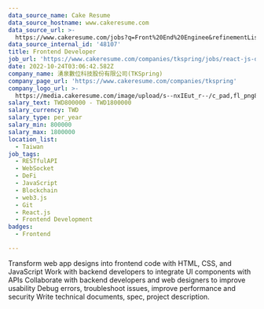 ```yaml
---
data_source_name: Cake Resume
data_source_hostname: www.cakeresume.com
data_source_url: >-
  https://www.cakeresume.com/jobs?q=Front%20End%20Enginee&refinementList[lang_name][0]=E[…]tech_front-end-development&range[salary_range][min]=1000000
data_source_internal_id: '48107'
title: Frontend Developer
job_url: 'https://www.cakeresume.com/companies/tkspring/jobs/react-js-developer'
date: 2022-10-24T03:06:42.582Z
company_name: 湧泉數位科技股份有限公司(TKSpring)
company_page_url: 'https://www.cakeresume.com/companies/tkspring'
company_logo_url: >-
  https://media.cakeresume.com/image/upload/s--nxIEut_r--/c_pad,fl_png8,h_200,w_200/v1652261028/tevpq9zuojwszr3u0svj.png
salary_text: TWD800000 - TWD1800000
salary_currency: TWD
salary_type: per_year
salary_min: 800000
salary_max: 1800000
location_list:
  - Taiwan
job_tags:
  - RESTfulAPI
  - WebSocket
  - DeFi
  - JavaScript
  - Blockchain
  - web3.js
  - Git
  - React.js
  - Frontend Development
badges:
  - Frontend

---
```


Transform web app designs into frontend code with HTML, CSS, and JavaScript Work with backend developers to integrate UI components with APIs Collaborate with backend developers and web designers to improve usability Debug errors, troubleshoot issues, improve performance and security Write technical documents, spec, project description.
